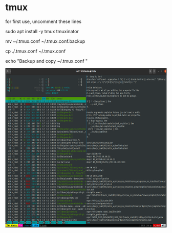 # tmux

for first use, uncomment these lines

sudo apt install -y tmux tmuxinator

mv ~/.tmux.conf ~/.tmux.conf.backup

cp ./.tmux.conf ~/.tmux.conf

echo "Backup and copy ~/.tmux.conf "

<img src="tmux.png" width=800 height=500 />